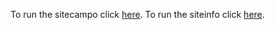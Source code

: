 To run the sitecampo click [here](https://flameuss.github.io/info-map/campo/sitecampo/).
To run the siteinfo click [here](https://flameuss.github.io/info-map/info/siteinfo/).
